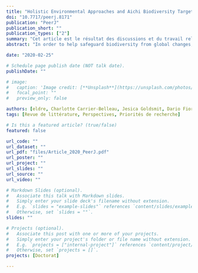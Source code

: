 ```yaml
---
title: "Holistic Environmental Approaches and Aichi Biodiversity Targets: accomplishments and perspectives for marine ecosystems"
doi: "10.7717/peerj.8171"
publication: "PeerJ"
publication_short: ""
publication_types: ["2"]
summary: "Cet article est le résultat des discussions et du travail relié à la 4ème World Conference on Marine Biodiversity (Montréal, Canada)."
abstract: "In order to help safeguard biodiversity from global changes, the Conference of the Parties developed a Strategic Plan for Biodiversity for the period 2011–2020 that included a list of twenty specific objectives known as the Aichi Biodiversity Targets. With the end of that timeframe in sight, and despite major advancements in biodiversity conservation, evidence suggests that the majority of the Targets are unlikely to be met. This article is part of a series of perspective pieces from the 4th World Conference on Marine Biodiversity (May 2018, Montréal, Canada) to identify next steps towards successful biodiversity conservation in marine environments. We specifically reviewed holistic environmental assessment studies (HEA) and their contribution to reaching the Targets. Our analysis was based on multiple environmental approaches which can be considered as holistic, and we discuss how HEA can contribute to the Aichi Biodiversity Targets in the near future. We found that only a few HEA articles considered a specific Biodiversity Target in their research, and that Target 11, which focuses on marine protected areas, was the most commonly cited. We propose five research priorities to enhance HEA for marine biodiversity conservation beyond 2020: (i) expand the use of holistic approaches in environmental assessments, (ii) standardize HEA vocabulary, (iii) enhance data collection, sharing and management, (iv) consider ecosystem spatio-temporal variability and (v) integrate ecosystem services in HEA. The consideration of these priorities will promote the value of HEA and will benefit the Strategic Plan for Biodiversity."

date: "2020-02-25"

# Schedule page publish date (NOT talk date).
publishDate: ""

# image:
#   caption: 'Image credit: [**Unsplash**](https://unsplash.com/photos/jdD8gXaTZsc)'
#   focal_point: ""
#   preview_only: false

authors: [eldre, Charlotte Carrier-Belleau, Jesica Goldsmit, Dario Fiorentino, Radhouane Ben-Hamadou, Jose H. Muelbert, Jasmin A. Godbold, Rémi M. Daigle, David Beauchesne]
tags: [Revue de littérature, Perspectives, Priorités de recherche]

# Is this a featured article? (true/false)
featured: false

url_code: ""
url_dataset: ""
url_pdf: "files/Article_2020_PeerJ.pdf"
url_poster: ""
url_project: ""
url_slides: ""
url_source: ""
url_video: ""

# Markdown Slides (optional).
#   Associate this talk with Markdown slides.
#   Simply enter your slide deck's filename without extension.
#   E.g. `slides = "example-slides"` references `content/slides/example-slides.md`.
#   Otherwise, set `slides = ""`.
slides: ""

# Projects (optional).
#   Associate this post with one or more of your projects.
#   Simply enter your project's folder or file name without extension.
#   E.g. `projects = ["internal-project"]` references `content/project/deep-learning/index.md`.
#   Otherwise, set `projects = []`.
projects: [Doctorat]

---
```

